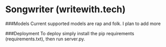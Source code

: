 # Songwriter (writewith.tech)

###Models
Current supported models are rap and folk. I plan to add more

###Deployment
To deploy simply install the pip requirements (requirements.txt), then run server.py.